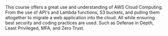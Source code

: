 This course offers a great use and understanding of AWS Cloud Computing. From the use of API's and Lambda functions, S3 buckets, and pulling them altogether to migrate a web application into the cloud. All while ensuring best security and coding practices are used. Such as Defense in Depth, Least Privileged, MFA, and Zero Trust.
